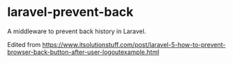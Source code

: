 # laravel-prevent-back
A middleware to prevent back history in Laravel. 

Edited from https://www.itsolutionstuff.com/post/laravel-5-how-to-prevent-browser-back-button-after-user-logoutexample.html 

